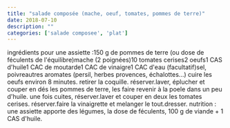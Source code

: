```yaml
---
title: "salade composée (mache, oeuf, tomates, pommes de terre)"
date: 2018-07-10
description: ""
categories: ['salade composee', 'plat']
---
```


          
ingr&eacute;dients pour une assiette :150 g de pommes de terre (ou dose de f&eacute;culents de l&#39;&eacute;quilibre)mache (2 poign&eacute;es)10 tomates cerises2 oeufs1 CAS d&#39;huile1 CAC de moutarde1 CAC de vinaigre1 CAC d&#39;eau (facultatif)sel, poivreautres aromates (persil, herbes provences, &eacute;chalottes...)&nbsp;cuire les oeufs environ 8 minutes. retirer la coquille. r&eacute;server.laver, &eacute;plucher et couper en d&eacute;s les pommes de terre, les faire revenir &agrave; la poele dans un peu d&#39;huile. une fois cuites, r&eacute;server.laver et couper en deux les tomates cerises. r&eacute;server.faire la vinaigrette et melanger le tout.dresser.&nbsp;nutrition : une assiette apporte des l&eacute;gumes, la dose de f&eacute;culents, 100 g de viande + 1 CAS d&#39;huile.&nbsp;

                          
